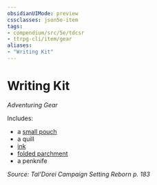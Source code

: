 ```yaml
---
obsidianUIMode: preview
cssclasses: json5e-item
tags:
- compendium/src/5e/tdcsr
- ttrpg-cli/item/gear
aliases: 
- "Writing Kit"
---
```

# Writing Kit
*Adventuring Gear*  


Includes:

- a [small pouch](/3-Mechanics/CLI/items/pouch.md)  
- a quill  
- [ink](/3-Mechanics/CLI/items/ink-1-ounce-bottle.md)  
- [folded parchment](/3-Mechanics/CLI/items/parchment-one-sheet.md)  
- a penknife  

*Source: Tal'Dorei Campaign Setting Reborn p. 183*
